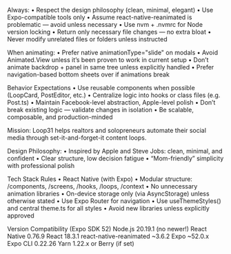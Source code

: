Always:
	•	Respect the design philosophy (clean, minimal, elegant)
	•	Use Expo-compatible tools only
	•	Assume react-native-reanimated is problematic — avoid unless necessary
	•	Use nvm + .nvmrc for Node version locking
	•	Return only necessary file changes — no extra bloat
	•	Never modify unrelated files or folders unless instructed

When animating:
	•	Prefer native animationType="slide" on modals
	•	Avoid Animated.View unless it’s been proven to work in current setup
	•	Don’t animate backdrop + panel in same tree unless explicitly handled
	•	Prefer navigation-based bottom sheets over <Modal> if animations break

Behavior Expectations
	•	Use reusable components when possible (LoopCard, PostEditor, etc.)
	•	Centralize logic into hooks or class files (e.g. Post.ts)
	•	Maintain Facebook-level abstraction, Apple-level polish
	•	Don’t break existing logic — validate changes in isolation
	•	Be scalable, composable, and production-minded

Mission:
Loop31 helps realtors and solopreneurs automate their social media through set-it-and-forget-it content loops.

Design Philosophy:
	•	Inspired by Apple and Steve Jobs: clean, minimal, and confident
	•	Clear structure, low decision fatigue
	•	“Mom-friendly” simplicity with professional polish

Tech Stack Rules
	•	React Native (with Expo)
	•	Modular structure: /components, /screens, /hooks, /loops, /context
	•	No unnecessary animation libraries
	•	On-device storage only (via AsyncStorage) unless otherwise stated
	•	Use Expo Router for navigation
	•	Use useThemeStyles() and central theme.ts for all styles
	•	Avoid new libraries unless explicitly approved


Version Compatibility (Expo SDK 52)
Node.js	20.19.1 (no newer!)
React Native	0.76.9
React	18.3.1
react-native-reanimated	~3.6.2
Expo	~52.0.x
Expo CLI	0.22.26
Yarn	1.22.x or Berry (if set)

